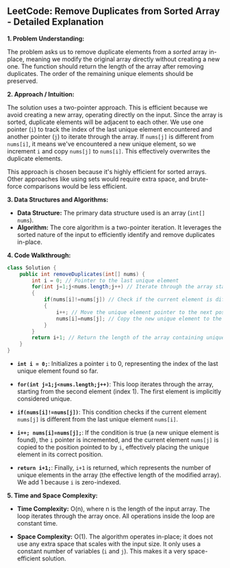 ## LeetCode: Remove Duplicates from Sorted Array - Detailed Explanation

**1. Problem Understanding:**

The problem asks us to remove duplicate elements from a *sorted* array in-place, meaning we modify the original array directly without creating a new one.  The function should return the length of the array after removing duplicates.  The order of the remaining unique elements should be preserved.


**2. Approach / Intuition:**

The solution uses a two-pointer approach.  This is efficient because we avoid creating a new array, operating directly on the input.  Since the array is sorted, duplicate elements will be adjacent to each other. We use one pointer (`i`) to track the index of the last unique element encountered and another pointer (`j`) to iterate through the array. If `nums[j]` is different from `nums[i]`, it means we've encountered a new unique element, so we increment `i` and copy `nums[j]` to `nums[i]`.  This effectively overwrites the duplicate elements.

This approach is chosen because it's highly efficient for sorted arrays.  Other approaches like using sets would require extra space, and brute-force comparisons would be less efficient.


**3. Data Structures and Algorithms:**

* **Data Structure:** The primary data structure used is an array (`int[] nums`).
* **Algorithm:** The core algorithm is a two-pointer iteration. It leverages the sorted nature of the input to efficiently identify and remove duplicates in-place.


**4. Code Walkthrough:**

```java
class Solution {
    public int removeDuplicates(int[] nums) {
        int i = 0; // Pointer to the last unique element
        for(int j=1;j<nums.length;j++) // Iterate through the array starting from the second element
        {
            if(nums[i]!=nums[j]) // Check if the current element is different from the last unique element
            {
                i++; // Move the unique element pointer to the next position
                nums[i]=nums[j]; // Copy the new unique element to the next position
            }
        }
        return i+1; // Return the length of the array containing unique elements (i+1 because i is 0-indexed)
    }
}
```

* **`int i = 0;`**: Initializes a pointer `i` to 0, representing the index of the last unique element found so far.

* **`for(int j=1;j<nums.length;j++)`**: This loop iterates through the array, starting from the second element (index 1). The first element is implicitly considered unique.

* **`if(nums[i]!=nums[j])`**: This condition checks if the current element `nums[j]` is different from the last unique element `nums[i]`.

* **`i++; nums[i]=nums[j];`**: If the condition is true (a new unique element is found), the `i` pointer is incremented, and the current element `nums[j]` is copied to the position pointed to by `i`, effectively placing the unique element in its correct position.

* **`return i+1;`**: Finally, `i+1` is returned, which represents the number of unique elements in the array (the effective length of the modified array).  We add 1 because `i` is zero-indexed.


**5. Time and Space Complexity:**

* **Time Complexity:** O(n), where n is the length of the input array.  The loop iterates through the array once.  All operations inside the loop are constant time.

* **Space Complexity:** O(1). The algorithm operates in-place; it does not use any extra space that scales with the input size.  It only uses a constant number of variables (`i` and `j`).  This makes it a very space-efficient solution.
